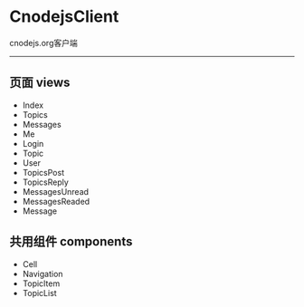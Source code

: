 # CnodejsClient

cnodejs.org客户端

---

## 页面 views

* Index
* Topics
* Messages
* Me
* Login
* Topic
* User
* TopicsPost
* TopicsReply
* MessagesUnread
* MessagesReaded
* Message


## 共用组件 components

* Cell
* Navigation
* TopicItem
* TopicList
